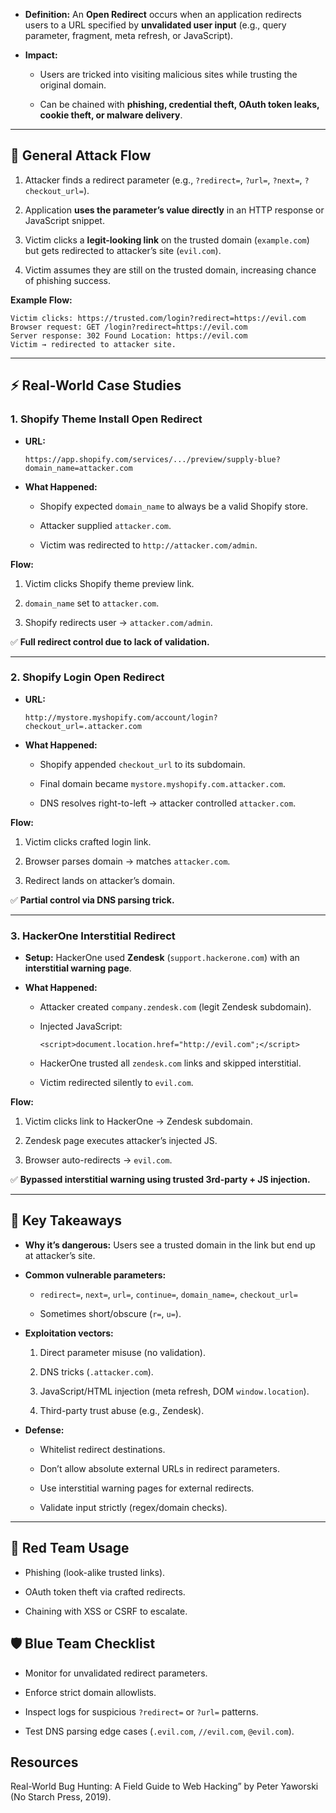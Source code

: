 
- **Definition:** An **Open Redirect** occurs when an application redirects users to a URL specified by **unvalidated user input** (e.g., query parameter, fragment, meta refresh, or JavaScript).
    
- **Impact:**
    
    - Users are tricked into visiting malicious sites while trusting the original domain.
        
    - Can be chained with **phishing, credential theft, OAuth token leaks, cookie theft, or malware delivery**.
        

---

## 🔄 General Attack Flow

1. Attacker finds a redirect parameter (e.g., `?redirect=`, `?url=`, `?next=`, `?checkout_url=`).
    
2. Application **uses the parameter’s value directly** in an HTTP response or JavaScript snippet.
    
3. Victim clicks a **legit-looking link** on the trusted domain (`example.com`) but gets redirected to attacker’s site (`evil.com`).
    
4. Victim assumes they are still on the trusted domain, increasing chance of phishing success.
    

**Example Flow:**

```
Victim clicks: https://trusted.com/login?redirect=https://evil.com  
Browser request: GET /login?redirect=https://evil.com  
Server response: 302 Found Location: https://evil.com  
Victim → redirected to attacker site.
```

---

## ⚡ Real-World Case Studies

### 1. Shopify Theme Install Open Redirect

- **URL:**
    
    `https://app.shopify.com/services/.../preview/supply-blue?domain_name=attacker.com`
    
- **What Happened:**
    
    - Shopify expected `domain_name` to always be a valid Shopify store.
        
    - Attacker supplied `attacker.com`.
        
    - Victim was redirected to `http://attacker.com/admin`.
        

**Flow:**

1. Victim clicks Shopify theme preview link.
    
2. `domain_name` set to `attacker.com`.
    
3. Shopify redirects user → `attacker.com/admin`.
    

✅ **Full redirect control due to lack of validation.**

---

### 2. Shopify Login Open Redirect

- **URL:**
    
    `http://mystore.myshopify.com/account/login?checkout_url=.attacker.com`
    
- **What Happened:**
    
    - Shopify appended `checkout_url` to its subdomain.
        
    - Final domain became `mystore.myshopify.com.attacker.com`.
        
    - DNS resolves right-to-left → attacker controlled `attacker.com`.
        

**Flow:**

1. Victim clicks crafted login link.
    
2. Browser parses domain → matches `attacker.com`.
    
3. Redirect lands on attacker’s domain.
    

✅ **Partial control via DNS parsing trick.**

---

### 3. HackerOne Interstitial Redirect

- **Setup:** HackerOne used **Zendesk** (`support.hackerone.com`) with an **interstitial warning page**.
    
- **What Happened:**
    
    - Attacker created `company.zendesk.com` (legit Zendesk subdomain).
        
    - Injected JavaScript:
        
        `<script>document.location.href="http://evil.com";</script>`
        
    - HackerOne trusted all `zendesk.com` links and skipped interstitial.
        
    - Victim redirected silently to `evil.com`.
        

**Flow:**

1. Victim clicks link to HackerOne → Zendesk subdomain.
    
2. Zendesk page executes attacker’s injected JS.
    
3. Browser auto-redirects → `evil.com`.
    

✅ **Bypassed interstitial warning using trusted 3rd-party + JS injection.**

---

## 🔑 Key Takeaways

- **Why it’s dangerous:** Users see a trusted domain in the link but end up at attacker’s site.
    
- **Common vulnerable parameters:**
    
    - `redirect=`, `next=`, `url=`, `continue=`, `domain_name=`, `checkout_url=`
        
    - Sometimes short/obscure (`r=`, `u=`).
        
- **Exploitation vectors:**
    
    1. Direct parameter misuse (no validation).
        
    2. DNS tricks (`.attacker.com`).
        
    3. JavaScript/HTML injection (meta refresh, DOM `window.location`).
        
    4. Third-party trust abuse (e.g., Zendesk).
        
- **Defense:**
    
    - Whitelist redirect destinations.
        
    - Don’t allow absolute external URLs in redirect parameters.
        
    - Use interstitial warning pages for external redirects.
        
    - Validate input strictly (regex/domain checks).
        

---

## 🚩 Red Team Usage

- Phishing (look-alike trusted links).
    
- OAuth token theft via crafted redirects.
    
- Chaining with XSS or CSRF to escalate.
    

## 🛡️ Blue Team Checklist

- Monitor for unvalidated redirect parameters.
    
- Enforce strict domain allowlists.
    
- Inspect logs for suspicious `?redirect=` or `?url=` patterns.
    
- Test DNS parsing edge cases (`.evil.com`, `//evil.com`, `@evil.com`).
  
## Resources

Real-World Bug Hunting: A Field Guide to Web Hacking” by Peter Yaworski (No Starch Press, 2019).